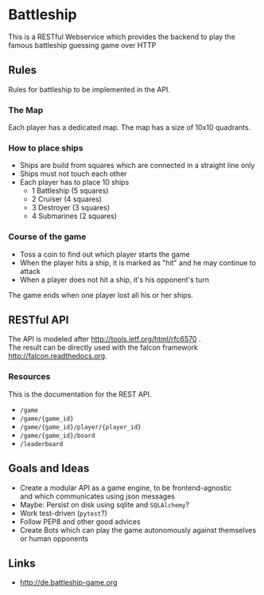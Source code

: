 # Battleship
This is a RESTful Webservice which provides the backend to play the famous battleship guessing game over HTTP

## Rules

Rules for battleship to be implemented in the API.

### The Map

Each player has a dedicated map. The map has a size of 10x10 quadrants.

### How to place ships

* Ships are build from squares which are connected in a straight line only
* Ships must not touch each other
* Each player has to place 10 ships
  * 1 Battleship (5 squares)
  * 2 Cruiser (4 squares)
  * 3 Destroyer (3 squares)
  * 4 Submarines (2 squares)

### Course of the game

* Toss a coin to find out which player starts the game
* When the player hits a ship, it is marked as "hit" and
  he may continue to attack
* When a player does not hit a ship, it's his opponent's turn

The game ends when one player lost all his or her ships.

## RESTful API

The API is modeled after http://tools.ietf.org/html/rfc6570 .  
The result can be directly used with the falcon framework http://falcon.readthedocs.org.

### Resources

This is the documentation for the REST API.

* `/game`
* `/game/{game_id}`
* `/game/{game_id}/player/{player_id}`
* `/game/{game_id}/board`
* `/leaderboard`

## Goals and Ideas

* Create a modular API as a game engine, to be frontend-agnostic  
  and which communicates using json messages
* Maybe: Persist on disk using sqlite and `SQLAlchemy`?
* Work test-driven (`pytest`?)
* Follow PEP8 and other good advices
* Create Bots which can play the game autonomously against themselves  
  or human opponents

## Links

* http://de.battleship-game.org
